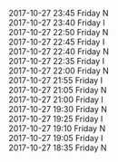 2017-10-27 23:45 Friday  N  
2017-10-27 23:40 Friday  I  
2017-10-27 22:50 Friday  N  
2017-10-27 22:45 Friday  I  
2017-10-27 22:40 Friday  N  
2017-10-27 22:35 Friday  I  
2017-10-27 22:00 Friday  N  
2017-10-27 21:55 Friday  I  
2017-10-27 21:05 Friday  N  
2017-10-27 21:00 Friday  I  
2017-10-27 19:30 Friday  N  
2017-10-27 19:25 Friday  I  
2017-10-27 19:10 Friday  N  
2017-10-27 19:05 Friday  I  
2017-10-27 18:35 Friday  N  
